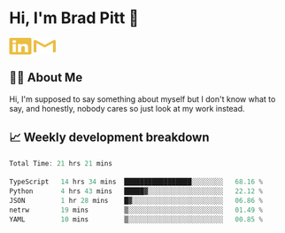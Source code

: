 # Hi, I'm Brad Pitt 👋


<a href="https://www.linkedin.com/in/mathias-mauraisin/" target="blank"><img align="center" src="./icons/linkedin.svg" alt="https://www.linkedin.com/in/mathias-mauraisin/" height="30" width="40" /></a>
<a href="mailto:mathias.mauraisin.pro@gmail.com" target="blank"><img align="center" src="./icons/gmail.svg" alt="redrew" height="30" width="40" /></a>




<!-- ![snap](images/Snap_dark.png?raw=true) -->
<!-- ![snap](images/Snap_dark_bg.png?raw=true) -->


<!-- [![My Skills](https://skillicons.dev/icons?i=c,cpp,html,css,js,ts,)](https://skillicons.dev) -->

## 🙋‍♂️&nbsp;About Me

Hi, I'm supposed to say something about myself but I don't know what to say, and honestly, nobody cares so just look at my work instead.

## 📈&nbsp;Weekly development breakdown

<!-- [![mamaurai's 42 stats](https://badge42.vercel.app/api/v2/cl1l4qz93000609l4yixitcl4/stats?cursusId=21&coalitionId=45)](https://github.com/JaeSeoKim/badge42) -->





<!--START_SECTION:waka-->

```rust
Total Time: 21 hrs 21 mins

TypeScript   14 hrs 34 mins  █████████████████░░░░░░░░   68.16 %
Python       4 hrs 43 mins   █████▓░░░░░░░░░░░░░░░░░░░   22.12 %
JSON         1 hr 28 mins    █▓░░░░░░░░░░░░░░░░░░░░░░░   06.86 %
netrw        19 mins         ▒░░░░░░░░░░░░░░░░░░░░░░░░   01.49 %
YAML         10 mins         ▒░░░░░░░░░░░░░░░░░░░░░░░░   00.85 %
```

<!--END_SECTION:waka-->


